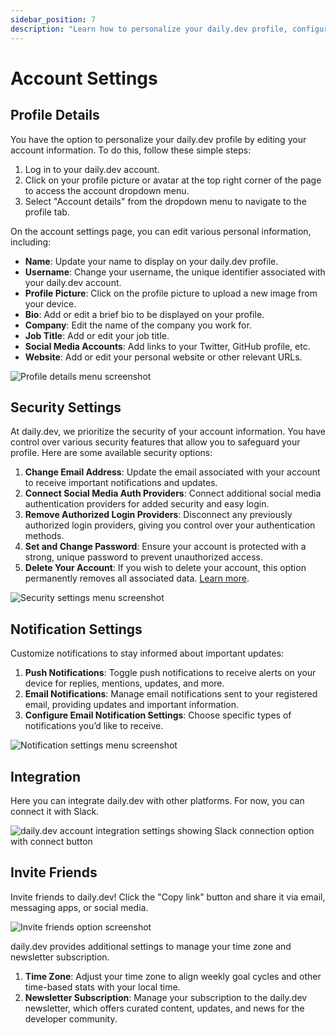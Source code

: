```yaml
---
sidebar_position: 7
description: "Learn how to personalize your daily.dev profile, configure security settings, manage notifications, and invite friends. Set up your account for a tailored experience."
---
```


# Account Settings

## Profile Details

You have the option to personalize your daily.dev profile by editing your account information. To do this, follow these simple steps:

1. Log in to your daily.dev account.
2. Click on your profile picture or avatar at the top right corner of the page to access the account dropdown menu.
3. Select "Account details" from the dropdown menu to navigate to the profile tab.

On the account settings page, you can edit various personal information, including:

* **Name**: Update your name to display on your daily.dev profile.
* **Username**: Change your username, the unique identifier associated with your daily.dev account.
* **Profile Picture**: Click on the profile picture to upload a new image from your device.
* **Bio**: Add or edit a brief bio to be displayed on your profile.
* **Company**: Edit the name of the company you work for.
* **Job Title**: Add or edit your job title.
* **Social Media Accounts**: Add links to your Twitter, GitHub profile, etc.
* **Website**: Add or edit your personal website or other relevant URLs.

![Profile details menu screenshot](https://github.com/user-attachments/assets/53a4fe9e-a4c9-408d-9b75-9260a9153b11)

## Security Settings

At daily.dev, we prioritize the security of your account information. You have control over various security features that allow you to safeguard your profile. Here are some available security options:

1. **Change Email Address**: Update the email associated with your account to receive important notifications and updates.
2. **Connect Social Media Auth Providers**: Connect additional social media authentication providers for added security and easy login.
3. **Remove Authorized Login Providers**: Disconnect any previously authorized login providers, giving you control over your authentication methods.
4. **Set and Change Password**: Ensure your account is protected with a strong, unique password to prevent unauthorized access.
5. **Delete Your Account**: If you wish to delete your account, this option permanently removes all associated data. [Learn more](/your-profile/deleting-your-profile.md).

![Security settings menu screenshot](https://github.com/user-attachments/assets/a2541edd-c1be-4081-aa05-4fbf4d5b07b5)

## Notification Settings

Customize notifications to stay informed about important updates:

1. **Push Notifications**: Toggle push notifications to receive alerts on your device for replies, mentions, updates, and more.
2. **Email Notifications**: Manage email notifications sent to your registered email, providing updates and important information.
3. **Configure Email Notification Settings**: Choose specific types of notifications you’d like to receive.

![Notification settings menu screenshot](https://github.com/user-attachments/assets/47eb837f-19b2-4cc6-a768-2f3490b58027)

## Integration

Here you can integrate daily.dev with other platforms. For now, you can connect it with Slack.

![daily.dev account integration settings showing Slack connection option with connect button](https://github.com/user-attachments/assets/455c59f4-5f0b-4fe7-a876-a31e61536c7f)


## Invite Friends

Invite friends to daily.dev! Click the "Copy link" button and share it via email, messaging apps, or social media.

![Invite friends option screenshot](https://github.com/user-attachments/assets/b0f28c99-8284-44bc-9e04-4767d2eed3d9)


daily.dev provides additional settings to manage your time zone and newsletter subscription.

1. **Time Zone**: Adjust your time zone to align weekly goal cycles and other time-based stats with your local time.
2. **Newsletter Subscription**: Manage your subscription to the daily.dev newsletter, which offers curated content, updates, and news for the developer community.
